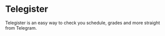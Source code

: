 # Telegister
Telegister is an easy way to check you schedule, grades and more straight from Telegram.